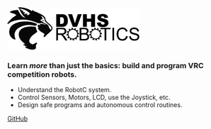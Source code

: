 ![logo](_media/dvhslogo.png)

### Learn *more* than just the basics: build and program VRC competition robots.

- Understand the RobotC system.
- Control Sensors, Motors, LCD, use the Joystick, etc.
- Design safe programs and autonomous control routines.

[GitHub](https://github.com/CanyonTurtle/robotc-docs-demo)